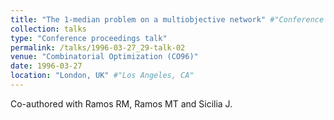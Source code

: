 ```yaml
---
title: "The 1-median problem on a multiobjective network" #"Conference Proceeding talk 3 on Relevant Topic in Your Field"
collection: talks
type: "Conference proceedings talk"
permalink: /talks/1996-03-27_29-talk-02
venue: "Combinatorial Optimization (CO96)"
date: 1996-03-27
location: "London, UK" #"Los Angeles, CA"
---
```

Co-authored with Ramos RM, Ramos MT and Sicilia J.
